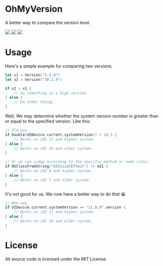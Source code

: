 # OhMyVersion
A better way to compare the version level.

![](https://img.shields.io/badge/License-MIT-0099ff.svg) ![](https://img.shields.io/badge/Language-Swift-ff69b4.svg) ![](https://img.shields.io/badge/version-0.0.1-5cde45.svg)

# Usage
Here's a simple example for comparing two versions.

```swift
let v1 = Version("2.3.4")
let v2 = Version("10.2.4")

if v2 > v1 {
    // Do something in a high version
} else {
    // Do other things
}

```

Well, We may determine whether the system version number is greater than or equal to the specified version. Like this:

```swift
// Old way.
if Double(UIDevice.current.systemVersion)! > 10.3 {
    // Works on iOS 11 and higher system.
} else {
    // Works on iOS 10 and older system.
}

// Or we can judge according to the specific method or some class.
if NSClassFromString("UIVisualEffect") != nil {
    // Works on iOS 8 and higher system.
} else {
    // Works on iOS 7 and older system.
}

```

It's not good for us. We now have a better way to do that 😀.

```swift
// New way.
if UIDevice.current.systemVersion >= "11.0.0".version {
    // Works on iOS 11 and higher system.
} else {
    // Works on iOS 10 and older system.
}

```

# License
All source code is licensed under the MIT License.


